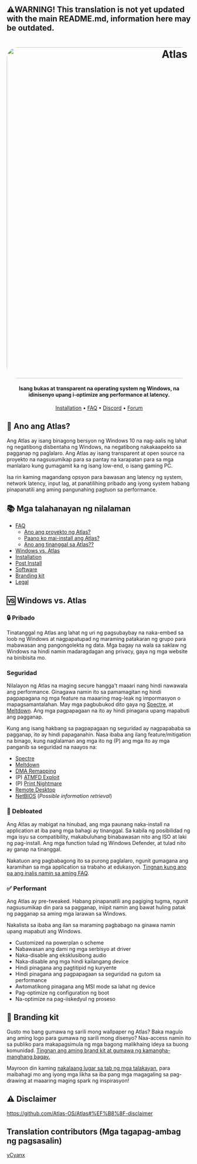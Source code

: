 ## ⚠️WARNING! This translation is not yet updated with the main README.md, information here may be outdated.
<h1 align="center">
  <a href="http://atlasos.net"><img src="https://cdn.jsdelivr.net/gh/Atlas-OS/Atlas@main/img/banner.png" alt="Atlas" width="900" style="border-radius: 30px"></a>
</h1>

<h4 align="center">Isang bukas at transparent na operating system ng Windows, na idinisenyo upang i-optimize ang performance at latency.</h4>

<p align="center">
  <a href="https://github.com/Atlas-OS/Atlas/wiki/2.-Installing">Installation</a>
  •
  <a href="https://github.com/Atlas-OS/Atlas/wiki/1.-FAQ#contents">FAQ</a>
  •
  <a href="https://discord.atlasos.net" target="_blank">Discord</a>
  •
  <a href="https://forum.atlasos.net">Forum</a>
</p>

## 🤔 **Ano ang Atlas?**

Ang Atlas ay isang binagong bersyon ng Windows 10 na nag-aalis ng lahat ng negatibong disbentaha ng Windows, na negatibong nakakaapekto sa pagganap ng paglalaro. Ang Atlas ay isang transparent at open source na proyekto na nagsusumikap para sa pantay na karapatan para sa mga manlalaro kung gumagamit ka ng isang low-end, o isang gaming PC.

Isa rin kaming magandang opsyon para bawasan ang latency ng system, network latency, input lag, at panatilihing pribado ang iyong system habang pinapanatili ang aming pangunahing pagtuon sa performance.

## 📚 **Mga talahanayan ng nilalaman**

- [FAQ](https://github.com/Atlas-OS/Atlas/wiki/1.-FAQ)
  - [Ano ang proyekto ng Atlas?](https://github.com/Atlas-OS/Atlas/wiki/1.-FAQ#11-what-is-the-atlas-project)
  - [Paano ko mai-install ang Atlas?](https://github.com/Atlas-OS/Atlas/wiki/1.-FAQ#12-how-do-i-install-atlas-os)
  - [Ano ang tinanggal sa Atlas??](https://github.com/Atlas-OS/Atlas/wiki/1.-FAQ#13-whats-removed-in-atlas-os)
- <a href="#windows-vs-atlas">Windows vs. Atlas</a>
- [Installation](https://github.com/Atlas-OS/Atlas/wiki/2.-Installing)
- [Post Install](https://github.com/Atlas-OS/Atlas/wiki/3.-Post-Install)
- [Software](https://github.com/Atlas-OS/Atlas/wiki/4.-Software)
- [Branding kit](https://raw.githubusercontent.com/Atlas-OS/Atlas/main/img/brand-kit.zip)
- [Legal](https://github.com/Atlas-OS/Atlas/wiki/Legal)

## 🆚 **Windows vs. Atlas**

### 🔒 Pribado
Tinatanggal ng Atlas ang lahat ng uri ng pagsubaybay na naka-embed sa loob ng Windows at nagpapatupad ng maraming patakaran ng grupo para mabawasan ang pangongolekta ng data. Mga bagay na wala sa saklaw ng Windows na hindi namin madaragdagan ang privacy, gaya ng mga website na binibisita mo.

### **Seguridad**
Nilalayon ng Atlas na maging secure hangga't maaari nang hindi nawawala ang performance. Ginagawa namin ito sa pamamagitan ng hindi pagpapagana ng mga feature na maaaring mag-leak ng impormasyon o mapagsamantalahan. May mga pagbubukod dito gaya ng [Spectre](https://spectreattack.com/spectre.pdf), at [Meltdown](https://meltdownattack.com/meltdown.pdf). Ang mga pagpapagaan na ito ay hindi pinagana upang mapabuti ang pagganap.

Kung ang isang hakbang sa pagpapagaan ng seguridad ay nagpapababa sa pagganap, ito ay hindi papaganahin.
Nasa ibaba ang ilang feature/mitigation na binago, kung naglalaman ang mga ito ng (P) ang mga ito ay mga panganib sa seguridad na naayos na:

- [Spectre](https://spectreattack.com/spectre.pdf)
- [Meltdown](https://meltdownattack.com/meltdown.pdf)
- [DMA Remapping](https://docs.microsoft.com/en-us/windows/security/information-protection/kernel-dma-protection-for-thunderbolt)
- (P) [ATMFD Exploit](https://msrc.microsoft.com/update-guide/en-US/vulnerability/CVE-2020-1020)
- (P) [Print Nightmare](https://us-cert.cisa.gov/ncas/current-activity/2021/06/30/printnightmare-critical-windows-print-spooler-vulnerability)
- [Remote Desktop](https://cve.mitre.org/cgi-bin/cvekey.cgi?keyword=Windows+Remote+Desktop)
- [NetBIOS](https://en.wikipedia.org/wiki/NetBIOS) (*Possible information retrieval*)

### 🚀 Debloated
Ang Atlas ay mabigat na hinubad, ang mga paunang naka-install na application at iba pang mga bahagi ay tinanggal. Sa kabila ng posibilidad ng mga isyu sa compatibility, makabuluhang binabawasan nito ang ISO at laki ng pag-install. Ang mga function tulad ng Windows Defender, at tulad nito ay ganap na tinanggal.

Nakatuon ang pagbabagong ito sa purong paglalaro, ngunit gumagana ang karamihan sa mga application sa trabaho at edukasyon. [Tingnan kung ano pa ang inalis namin sa aming FAQ](https://github.com/Atlas-OS/Atlas/wiki/1.-FAQ#13-whats-removed-in-atlas-os).

### ✅ Performant
Ang Atlas ay pre-tweaked. Habang pinapanatili ang pagiging tugma, ngunit nagsusumikap din para sa pagganap, iniipit namin ang bawat huling patak ng pagganap sa aming mga larawan sa Windows.

Nakalista sa ibaba ang ilan sa maraming pagbabago na ginawa namin upang mapabuti ang Windows.

- Customized na powerplan o scheme
- Nabawasan ang dami ng mga serbisyo at driver
- Naka-disable ang eksklusibong audio
- Naka-disable ang mga hindi kailangang device
- Hindi pinagana ang pagtitipid ng kuryente
- Hindi pinagana ang pagpapagaan sa seguridad na gutom sa performance
- Awtomatikong pinagana ang MSI mode sa lahat ng device
- Pag-optimize ng configuration ng boot
- Na-optimize na pag-iiskedyul ng proseso

## 🎨 Branding kit
Gusto mo bang gumawa ng sarili mong wallpaper ng Atlas? Baka magulo ang aming logo para gumawa ng sarili mong disenyo? Naa-access namin ito sa publiko para makapagsimula ng mga bagong malikhaing ideya sa buong komunidad. [Tingnan ang aming brand kit at gumawa ng kamangha-manghang bagay.](https://cdn.jsdelivr.net/gh/Atlas-OS/Atlas@main/img/brand-kit.zip)

Mayroon din kaming [nakalaang lugar sa tab ng mga talakayan](https://github.com/Atlas-OS/Atlas/discussions/categories/community-artwork), para maibahagi mo ang iyong mga likha sa iba pang mga magagaling sa pag-drawing at maaaring maging spark ng inspirasyon!

## ⚠️ Disclaimer
https://github.com/Atlas-OS/Atlas#%EF%B8%8F-disclaimer

## Translation contributors (Mga tagapag-ambag ng pagsasalin)

[yCyanx](https://github.com/yCyanxs)

